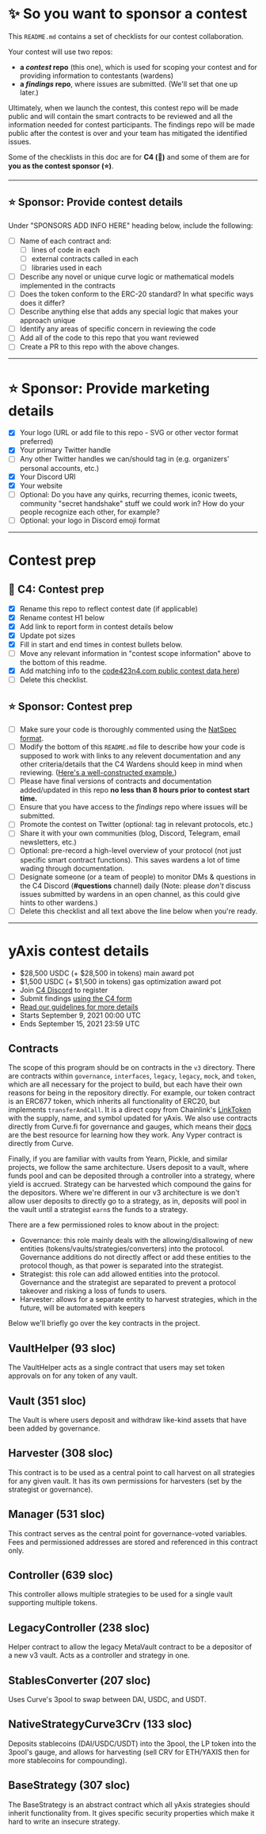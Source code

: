 # ✨ So you want to sponsor a contest

This `README.md` contains a set of checklists for our contest collaboration.

Your contest will use two repos: 
- **a _contest_ repo** (this one), which is used for scoping your contest and for providing information to contestants (wardens)
- **a _findings_ repo**, where issues are submitted. (We'll set that one up later.) 

Ultimately, when we launch the contest, this contest repo will be made public and will contain the smart contracts to be reviewed and all the information needed for contest participants. The findings repo will be made public after the contest is over and your team has mitigated the identified issues.

Some of the checklists in this doc are for **C4 (🐺)** and some of them are for **you as the contest sponsor (⭐️)**.

---

## ⭐️ Sponsor: Provide contest details

Under "SPONSORS ADD INFO HERE" heading below, include the following:

- [ ] Name of each contract and:
  - [ ] lines of code in each
  - [ ] external contracts called in each
  - [ ] libraries used in each
- [ ] Describe any novel or unique curve logic or mathematical models implemented in the contracts
- [ ] Does the token conform to the ERC-20 standard? In what specific ways does it differ?
- [ ] Describe anything else that adds any special logic that makes your approach unique
- [ ] Identify any areas of specific concern in reviewing the code
- [ ] Add all of the code to this repo that you want reviewed
- [ ] Create a PR to this repo with the above changes.

---

# ⭐️ Sponsor: Provide marketing details

- [x] Your logo (URL or add file to this repo - SVG or other vector format preferred)
- [x] Your primary Twitter handle
- [ ] Any other Twitter handles we can/should tag in (e.g. organizers' personal accounts, etc.)
- [x] Your Discord URI
- [x] Your website
- [ ] Optional: Do you have any quirks, recurring themes, iconic tweets, community "secret handshake" stuff we could work in? How do your people recognize each other, for example? 
- [ ] Optional: your logo in Discord emoji format

---

# Contest prep

## 🐺 C4: Contest prep
- [x] Rename this repo to reflect contest date (if applicable)
- [x] Rename contest H1 below
- [x] Add link to report form in contest details below
- [x] Update pot sizes
- [x] Fill in start and end times in contest bullets below.
- [ ] Move any relevant information in "contest scope information" above to the bottom of this readme.
- [x] Add matching info to the [code423n4.com public contest data here](https://github.com/code-423n4/code423n4.com/blob/main/_data/contests/contests.csv))
- [ ] Delete this checklist.

## ⭐️ Sponsor: Contest prep
- [ ] Make sure your code is thoroughly commented using the [NatSpec format](https://docs.soliditylang.org/en/v0.5.10/natspec-format.html#natspec-format).
- [ ] Modify the bottom of this `README.md` file to describe how your code is supposed to work with links to any relevent documentation and any other criteria/details that the C4 Wardens should keep in mind when reviewing. ([Here's a well-constructed example.](https://github.com/code-423n4/2021-06-gro/blob/main/README.md))
- [ ] Please have final versions of contracts and documentation added/updated in this repo **no less than 8 hours prior to contest start time.**
- [ ] Ensure that you have access to the _findings_ repo where issues will be submitted.
- [ ] Promote the contest on Twitter (optional: tag in relevant protocols, etc.)
- [ ] Share it with your own communities (blog, Discord, Telegram, email newsletters, etc.)
- [ ] Optional: pre-record a high-level overview of your protocol (not just specific smart contract functions). This saves wardens a lot of time wading through documentation.
- [ ] Designate someone (or a team of people) to monitor DMs & questions in the C4 Discord (**#questions** channel) daily (Note: please *don't* discuss issues submitted by wardens in an open channel, as this could give hints to other wardens.)
- [ ] Delete this checklist and all text above the line below when you're ready.

---

# yAxis contest details
- $28,500 USDC (+ $28,500 in tokens) main award pot
- $1,500 USDC (+ $1,500 in tokens) gas optimization award pot
- Join [C4 Discord](https://discord.gg/EY5dvm3evD) to register
- Submit findings [using the C4 form](https://code423n4.com/2021-09-yAxis-contest/submit)
- [Read our guidelines for more details](https://docs.code4rena.com/roles/wardens)
- Starts September 9, 2021 00:00 UTC
- Ends September 15, 2021 23:59 UTC

## Contracts

The scope of this program should be on contracts in the `v3` directory. There are contracts within `governance`, `interfaces`, `legacy`, `legacy`, `mock`, and `token`, which are all necessary for the project to build, but each have their own reasons for being in the repository directly. For example, our token contract is an ERC677 token, which inherits all functionality of ERC20, but implements `transferAndCall`. It is a direct copy from Chainlink's [LinkToken](https://github.com/smartcontractkit/LinkToken) with the supply, name, and symbol updated for yAxis. We also use contracts directly from Curve.fi for governance and gauges, which means their [docs](https://resources.curve.fi/) are the best resource for learning how they work. Any Vyper contract is directly from Curve.

Finally, if you are familiar with vaults from Yearn, Pickle, and similar projects, we follow the same architecture. Users deposit to a vault, where funds pool and can be deposited through a controller into a strategy, where yield is accrued. Strategy can be harvested which compound the gains for the depositors. Where we're different in our v3 architecture is we don't allow user deposits to directly go to a strategy, as in, deposits will pool in the vault until a strategist `earn`s the funds to a strategy.

There are a few permissioned roles to know about in the project:
- Governance: this role mainly deals with the allowing/disallowing of new entities (tokens/vaults/strategies/converters) into the protocol. Governance additions do not directly affect or add these entities to the protocol though, as that power is separated into the strategist.
- Strategist: this role can add allowed entities into the protocol. Governance and the strategist are separated to prevent a protocol takeover and risking a loss of funds to users.
- Harvester: allows for a separate entity to harvest strategies, which in the future, will be automated with keepers

Below we'll briefly go over the key contracts in the project.

## VaultHelper (93 sloc)

The VaultHelper acts as a single contract that users may set token approvals on for any token of any vault.

## Vault (351 sloc)

The Vault is where users deposit and withdraw like-kind assets that have been added by governance.

## Harvester (308 sloc)

This contract is to be used as a central point to call harvest on all strategies for any given vault. It has its own permissions for harvesters (set by the strategist or governance).

## Manager (531 sloc)

This contract serves as the central point for governance-voted variables. Fees and permissioned addresses are stored and referenced in this contract only.

## Controller (639 sloc)

This controller allows multiple strategies to be used for a single vault supporting multiple tokens.

## LegacyController (238 sloc)

Helper contract to allow the legacy MetaVault contract to be a depositor of a new v3 vault. Acts as a controller and strategy in one.

## StablesConverter (207 sloc)

Uses Curve's 3pool to swap between DAI, USDC, and USDT.

## NativeStrategyCurve3Crv (133 sloc)

Deposits stablecoins (DAI/USDC/USDT) into the 3pool, the LP token into the 3pool's gauge, and allows for harvesting (sell CRV for ETH/YAXIS then for more stablecoins for compounding).

## BaseStrategy (307 sloc)

The BaseStrategy is an abstract contract which all yAxis strategies should inherit functionality from. It gives specific security properties which make it hard to write an insecure strategy.
